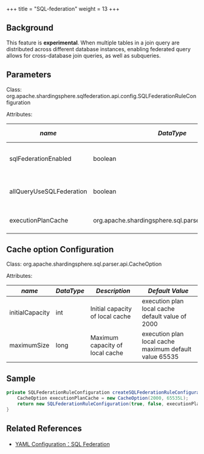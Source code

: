 +++
title = "SQL-federation"
weight = 13
+++

## Background

This feature is **experimental**.
When multiple tables in a join query are distributed across different database instances, enabling federated query allows for cross-database join queries, as well as subqueries.

## Parameters

Class: org.apache.shardingsphere.sqlfederation.api.config.SQLFederationRuleConfiguration

Attributes: 

| *name*                  | *DataType*  | *Description*              | *Default Value* |
|---------------------|---------|-------------------|-------|
| sqlFederationEnabled          | boolean | SQL federation enabled configuration          | -     |
| allQueryUseSQLFederation | boolean | all query use SQL federation configuration | -     |
| executionPlanCache | org.apache.shardingsphere.sql.parser.api.CacheOption | execution plan cache configuration            | -     |

## Cache option Configuration

Class: org.apache.shardingsphere.sql.parser.api.CacheOption

Attributes: 

| *name*            | *DataType* | *Description*         | *Default Value*                                        |
|-----------------|--------|-----------------------|--------------------------------------------------------|
| initialCapacity | int    | Initial capacity of local cache | execution plan local cache default value of 2000       |
| maximumSize     | long   | Maximum capacity of local cache | execution plan local cache maximum default value 65535 |

## Sample

```java
private SQLFederationRuleConfiguration createSQLFederationRuleConfiguration() {
    CacheOption executionPlanCache = new CacheOption(2000, 65535L);
    return new SQLFederationRuleConfiguration(true, false, executionPlanCache);
}
```

## Related References

- [YAML Configuration：SQL Federation](/en/user-manual/shardingsphere-jdbc/yaml-config/rules/sql-federation/)
